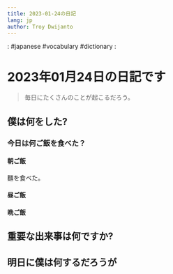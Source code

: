 ```yaml
---
title: 2023-01-24の日記
lang: jp
author: Troy Dwijanto
---
```

: #japanese #vocabulary #dictionary : 
# 2023年01月24日の日記です
> 毎日にたくさんのことが起こるだろう。

## 僕は何をした?

### 今日は何ご飯を食べた？
#### 朝ご飯
麵を食べた。
#### 昼ご飯
#### 晩ご飯

## 重要な出来事は何ですか?

## 明日に僕は何するだろうが